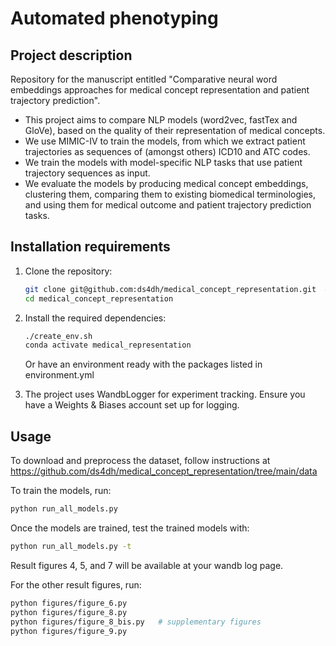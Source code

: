 # Automated phenotyping

## Project description

Repository for the manuscript entitled "Comparative neural word embeddings approaches for medical concept representation and patient trajectory prediction".
- This project aims to compare NLP models (word2vec, fastTex and GloVe), based on the quality of their representation of medical concepts.
- We use MIMIC-IV to train the models, from which we extract patient trajectories as sequences of (amongst others) ICD10 and ATC codes.
- We train the models with model-specific NLP tasks that use patient trajectory sequences as input.
- We evaluate the models by producing medical concept embeddings, clustering them, comparing them to existing biomedical terminologies, and using them for medical outcome and patient trajectory prediction tasks.

## Installation requirements

1. Clone the repository:
   ```bash
   git clone git@github.com:ds4dh/medical_concept_representation.git  # or https://github.com/ds4dh/medical_concept_representation.git
   cd medical_concept_representation
   ```
2. Install the required dependencies:

   ```bash
   ./create_env.sh
   conda activate medical_representation
   ```

   Or have an environment ready with the packages listed in environment.yml

3. The project uses WandbLogger for experiment tracking. Ensure you have a Weights & Biases account set up for logging.

## Usage

To download and preprocess the dataset, follow instructions at https://github.com/ds4dh/medical_concept_representation/tree/main/data

To train the models, run:

```bash
python run_all_models.py
```

Once the models are trained, test the trained models with:

```bash
python run_all_models.py -t
```

Result figures 4, 5, and 7 will be available at your wandb log page.

For the other result figures, run:
```bash
python figures/figure_6.py
python figures/figure_8.py
python figures/figure_8_bis.py   # supplementary figures
python figures/figure_9.py
```

